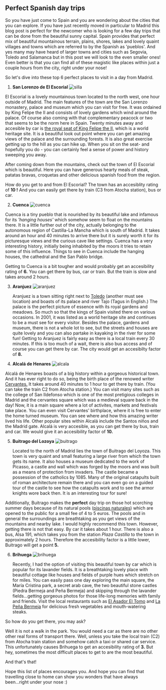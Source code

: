 ## Perfect Spanish day trips

So you have just come to Spain and you are wondering about the cities that you can explore. If you have just recently moved in particular to Madrid this blog post is perfect for the newcomer who is looking for a few day trips that can be done from the beautiful sunny capital. Spain provides that perfect mix of beautiful mountainous terrain, plains, shores, lakes and lovely quaint villages and towns which are referred to by the Spanish as 'pueblos'. And yes many may have heard of larger towns and cities such as Segovia, Toledo and Salamanca but in this post we will look to the even smaller ones! Even better is that you can find all of these magistic like places within just a couple hours from the city, right under your nose!

So let's dive into these top 6 perfect places to visit in a day from Madrid.

1. **San Lorenzo de El Escorial**
   ![silla](/img/sillafelipe.jpg)

El Escorial is a lovely mountainous town located to the north west, one hour outside of Madrid. The main features of the town are the San Lorenzo monastery, palace and museum which you can visit for free. It was ordained by King Felipe the II and consists of lovely gardens which wind around the palace. Of course also coming with that complementary peacock or two that seems to be the norm here in Spain. Twenty minutes away and accesible by car is [the royal seat of King Felipe the II,](https://www.atlasobscura.com/places/silla-de-felipe-ii-phillip-ii-chair) which is a world heritage site. It is a beautiful look out point where you can get amazing views of the palace and the surrounding forests. It is also great exercise getting up to the hill as you can hike up. When you sit on the seat- and hopefully you do - you can certainly feel a sense of power and history sweeping you away.

After coming down from the mountains, check out the town of El Escorial which is beautiful. Here you can have generous hearty meals of steak, patatas bravas, croquetas and other delicious spanish food from the region.

How do you get to and from El Escorial? The town has an accesiblity rating of **10 !** And you can easily get there by train (C3 from Atocha station), bus or car.

2. **Cuenca**
   ![cuenca](/img/cuenca.jpg)

Cuenca is a tiny pueblo that is nourished by its beautiful lake and infamous for its _'hanging houses'_ which somehow seem to float on the mountains there. It is a little further out of the city, actually belonging to the autonomous region of Castilla-La Mancha which is south of Madrid. It takes around an hour and 40 minutes to arrive there but it is surely worth it for its picturesque views and the curious cave like settings. Cuenca has a very interesting history, initially being inhabited by the moors it tries to retain some of this influence. Things to see in Cuenca include the hanging houses, the cathedral and the San Pablo bridge.

Getting to Cuenca is a bit tougher and would probably get an accesibility rating of **6.** You can get there by bus, car or train. But the train is slow and takes around 2 hours.

3. **Aranjuez**
   ![aranjuez](/img/aranjuez.jpg)

   Aranjuez is a town sitting right next to [Toledo](https://www.spainthenandnow.com/spanish-history/toledo-historical-overview) (another must see location) and boasts of its palace and river Tajo (Tagus in English.) The palace is the perfect picture of essence with its royal gardens and meadows. So much so that the kings of Spain visited there on various occasions. In 2001, it was listed as a world heritage site and continues to be a must see for every visitor. Besides the palace, gardens and museum, there is not a whole lot to see, but the streets and houses are quite lovely and you can also partake in kayaking in the river for some fun! Getting to Aranjuez is fairly easy as there is a local train every 30 minutes. If this is too much of a wait, there is also bus access and of course you can get there by car. The city would get an accesibilty factor of **8.**

4. **Alcalá de Henares**
   ![alcala](/img/alcala.jpg)

Alcalá de Henares boasts of a big history within a gorgeous historical town. And it has ever right to do so, being the birth place of the renowed writer [Cervantes.](https://www.biography.com/writer/miguel-de-cervantes) It takes around 40 minutes to 1 hour to get there by train. (You can take the train C2 from Atocha station.) You can visit many sites such as the college of San Ildefonso which is one of the most pretigious colleges in Madrid and the cervantes square which was a medieval square back in the day! Now, it is a main square where a lot of activites, markets and festivals take place. You can even visit Cervantes' birthplace, where it is free to enter the home turned museum. You can see where and how this amazing writer lived his life. Other popular sites within Alcalá include the Santos niños and the Madrid gate. Alcalá is very accesible, as you can get there by bus, train and car. We would give it an accesibility factor of **10.**

5. **Buitrago del Lozoya**
   ![buitrago](/img/buitrago.jpg)

   Located to the north of Madrid lies the town of Buitrago del Loyoza. This town is very quaint and small featuring a large river from which the town gets its name. It also houses a museum dedicated to the work of Picasso, a castle and wall which was forged by the moors and was built as a means of protection from invaders. The castle became a possession of the catholics by 1085. Many of the original catapults built of roman architecture remain there and you can even go on a guided tour of the castle to see how the catapults work and to see the armor knights wore back then. It is an interesting tour for sure!

Additionally, Buitrago makes the **perfect** day trip on those hot scorching summer days because of its natural pools ([piscinas naturales](https://www.zonaviajero.com/piscinas-naturales-buitrago-lozoya/)) which are opened to the public for a small fee of 4 to 5 euros. The pools and in general the surroundings are breathtaking as you get views of the mountains and nearby lake. I would highly recommend this town. However, getting there is not that easy. By car it takes about 1 hour. There is also a bus, Alsa 191, which takes you from the station _Plaza Castilla_ to the town in approximately 2 hours. Therefore the accesibility factor is a little lower, Buitrago will get a point **5.**

6. **Brihuega**
   ![brihuega](/img/brihuega.jpg)

   Recently, I had the option of visiting this beautiful town by car which is popular for its lavander fields. It is a breathtaking lovely place with beautiful cottage like houses and fields of purple hues which stretch on for miles. You can easily pass one day exploring the main square, the María Cristina park, a secret arab cave, the two beautiful stone castles (Piedra Bermeja and Peña Bermeja) and skipping through the lavander fields...getting gorgeous photos for those life-long memories with family and friends. Visit the local restaurants such as [El Asador El Tomo](http://asadoreltolmo.com/) and [La Peña Bermeja](https://www.tripadvisor.es/Restaurant_Review-g1435650-d2204901-Reviews-La_Pena_Bermeja-Brihuega_Province_of_Guadalajara_Castile_La_Mancha.html) for delicious fresh vegetables and mouth-watering steaks.

So how do you get there, you may ask?

Well it is not a walk in the park. You would need a car as there are no other other real forms of transport there. Well, unless you take the local train (C2) from Atocha train station and somehow catch a taxi or shared car service. This unfortunately causes Brihuega to get an accesibility rating of **3.** But hey, sometimes the most difficult places to get to are the most beautiful.

And that's that!

Hope this list of places encourages you. And hope you can find that travelling close to home can show you wonders that have always been...right under your nose :)
